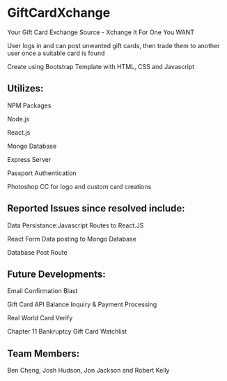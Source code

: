 # GiftCardXchange

Your Gift Card Exchange Source - Xchange It For One You WANT

User logs in and can post unwanted gift cards, then trade them to another user once a suitable card is found

Create using Bootstrap Template with HTML, CSS and Javascript


## Utilizes:

NPM Packages

Node.js

React.js

Mongo Database

Express Server

Passport Authentication

Photoshop CC for logo and custom card creations


## Reported Issues since resolved include:

Data Persistance:Javascript Routes to React.JS

React Form Data posting to Mongo Database

Database Post Route

## Future Developments:

Email Confirmation Blast

Gift Card API Balance Inquiry & Payment Processing 

Real World Card Verify

Chapter 11 Bankruptcy Gift Card Watchlist

## Team Members: 

Ben Cheng, Josh Hudson, Jon Jackson and Robert Kelly
